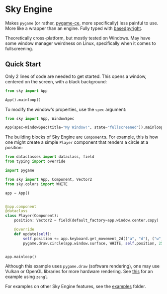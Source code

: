# Sky Engine

Makes `pygame` (or rather, [pygame-ce](https://github.com/pygame-community/pygame-ce), more specifically) less painful to use. More like a wrapper than an engine. Fully typed with [basedpyright](https://github.com/DetachHead/basedpyright).

Theoretically cross-platform, but mostly tested on Windows. May have some window manager weirdness on Linux, specifically when it comes to fullscreening.

## Quick Start

Only 2 lines of code are needed to get started. This opens a window, centered on the screen, with a black background:

```python
from sky import App

App().mainloop()
```

To modify the window's properties, use the `spec` argument:
```python
from sky import App, WindowSpec

App(spec=WindowSpec(title="My Window!", state="fullscreened")).mainloop()
```

The building blocks of Sky Engine are `Component`s. For example, this is how one might create a simple `Player` component that renders a circle at a position:

```python
from dataclasses import dataclass, field
from typing import override

import pygame

from sky import App, Component, Vector2
from sky.colors import WHITE

app = App()


@app.component
@dataclass
class Player(Component):
    position: Vector2 = field(default_factory=app.window.center.copy)

    @override
    def update(self):
        self.position += app.keyboard.get_movement_2d(("a", "d"), ("w", "s"))
        pygame.draw.circle(app.window.surface, WHITE, self.position, 25)


app.mainloop()
```

Although this example uses `pygame.draw` (software rendering), one may use Vulkan or OpenGL libraries for more hardware rendering. See [this](https://github.com/incohesions/sky-engine/tree/main/examples/hello_triangle.py) for an example using `zengl`.

For examples on other Sky Engine features, see the [examples](https://github.com/incohesions/sky-engine/tree/main/examples) folder.
